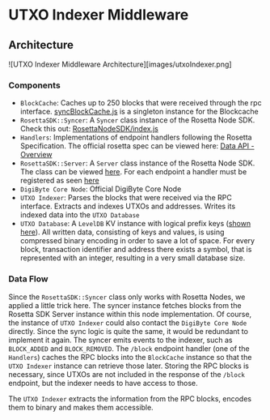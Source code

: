 # UTXO Indexer Middleware

## Architecture
![UTXO Indexer Middleware Architecture][images/utxoIndexer.png]

### Components
- `BlockCache`: Caches up to 250 blocks that were received through the rpc interface. [syncBlockCache.js](../src/syncBlockCache.js) is a singleton instance for the Blockcache
- `RosettaSDK::Syncer`: A `Syncer` class instance of the Rosetta Node SDK. Check this out: [RosettaNodeSDK/index.js](https://github.com/SmartArray/digibyte-rosetta-nodeapi/tree/1.4.1/lib/syncer)
- `Handlers`: Implementations of endpoint handlers following the Rosetta Specification. The official rosetta spec can be viewed here: [Data API - Overview](https://www.rosetta-api.org/docs/data_api_introduction.html)
- `RosettaSDK::Server`: A `Server` class instance of the Rosetta Node SDK. The class can be viewed [here](https://github.com/SmartArray/digibyte-rosetta-nodeapi/blob/1.4.1/lib/server/index.js). For each endpoint a handler must be registered as seen [here](https://github.com/SmartArray/digibyte-rosetta-server/blob/077a5b8ba5f72043c6a34209c80614df1e260489/index.js#L60)
- `DigiByte Core Node`: Official DigiByte Core Node
- `UTXO Indexer`: Parses the blocks that were received via the RPC interface. Extracts and indexes UTXOs and addresses. Writes its indexed data into the `UTXO Database`
- `UTXO Database`: A `LevelDB` KV instance with logical prefix keys ([shown here](https://github.com/SmartArray/digibyte-rosetta-server/blob/077a5b8ba5f72043c6a34209c80614df1e260489/src/Indexer.js#L41)). All written data, consisting of keys and values, is using compressed binary encoding in order to save a lot of space. For every block, transaction identifier and address there exists a symbol, that is represented with an integer, resulting in a very small database size.

### Data Flow
Since the `RosettaSDK::Syncer` class only works with Rosetta Nodes, we applied a little trick here. The syncer instance fetches blocks from the Rosetta SDK Server instance within this node implementation.
Of course, the instance of `UTXO Indexer` could also contact the `DigiByte Core Node` directly. Since the sync logic is quite the same, it would be redundant to implement it again.
The syncer emits events to the indexer, such as `BLOCK_ADDED` and `BLOCK_REMOVED`.
The `/block` endpoint handler (one of the `Handlers`) caches the RPC blocks into the `BlockCache` instance so that the `UTXO Indexer` instance can retrieve those later. Storing the RPC blocks is necessary, since UTXOs are not included in the response of the `/block` endpoint, but the indexer needs to have access to those.

The `UTXO Indexer` extracts the information from the RPC blocks, encodes them to binary and makes them accessible.
